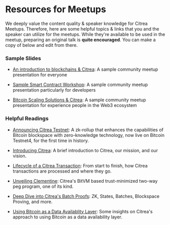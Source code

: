 # Resources for Meetups

We deeply value the content quality & speaker knowledge for Citrea Meetups. Therefore, here are some helpful topics & links that you and the speaker can utilize for the meetups. While they're available to be used in the meetup, preparing an original talk is **quite encouraged**. You can make a copy of below and edit from there.

### Sample Slides

- [An introduction to blockchains & Citrea](https://docs.google.com/presentation/d/1IpHKM3A86zdE848NSQtQepNJzY9Y-1pyDiv0-Vyo3Gw/edit?usp=sharing): A sample community meetup presentation for everyone

- [Sample Smart Contract Workshop](https://docs.google.com/presentation/d/1aJjovmo5fs0LJuev_pGysE7MjEVVO4PUb3KA8zwovj8/edit?usp=sharing): A sample community meetup presentation particularly for developers

- [Bitcoin Scaling Solutions & Citrea](https://docs.google.com/presentation/d/1L-xhlKb3NKkZdWkdcGDrtQKmySp8tWpsezuUVwuUFXE/edit?usp=sharing): A sample community meetup presentation for experience people in the Web3 ecosystem

### Helpful Readings

- [Announcing Citrea Testnet](https://www.blog.citrea.xyz/citrea-testnet-live-on-bitcoin-testnet4/): A zk-rollup that enhances the capabilities of Bitcoin blockspace with zero-knowledge technology, now live on Bitcoin Testnet4, for the first time in history.

- [Introducing Citrea](https://www.blog.citrea.xyz/introducing-citrea/): A brief introduction to Citrea, our mission, and our vision.

- [Lifecycle of a Citrea Transaction](https://www.blog.citrea.xyz/lifecycle-of-a-citrea-transaction/): From start to finish, how Citrea transactions are processed and where they go.

- [Unveiling Clementine](https://www.blog.citrea.xyz/unveiling-clementine/): Citrea's BitVM based trust-minimized two-way peg program, one of its kind.

- [Deep Dive into Citrea's Batch Proofs](https://www.blog.citrea.xyz/citreas-batch-proofs/): ZK, States, Batches, Blockspace Proving, and more.

- [Using Bitcoin as a Data Availablity Layer](https://www.blog.citrea.xyz/bitcoin-as-a-data-availability-layer-what-why-how/): Some insights on Citrea's approach to using Bitcoin as a data availability layer.
